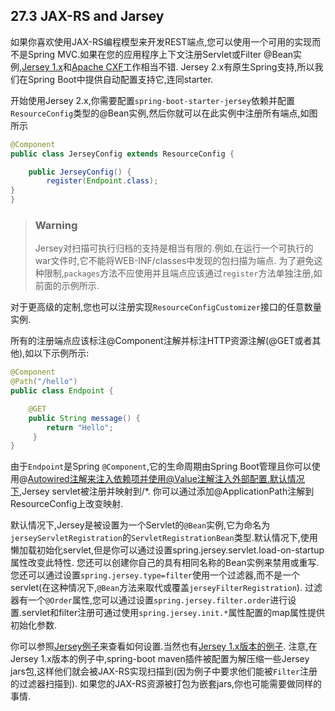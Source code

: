 ## 27.3 JAX-RS and Jarsey
如果你喜欢使用JAX-RS编程模型来开发REST端点,您可以使用一个可用的实现而不是Spring MVC.如果在您的应用程序上下文注册Servlet或Filter @Bean实例,[Jersey 1.x](https://jersey.github.io/)和[Apache CXF](http://cxf.apache.org/)工作相当不错.
Jersey 2.x有原生Spring支持,所以我们在Spring Boot中提供自动配置支持它,连同starter. 

开始使用Jersey 2.x,你需要配置`spring-boot-starter-jersey`依赖并配置`ResourceConfig`类型的@Bean实例,然后你就可以在此实例中注册所有端点,如图所示
```java
@Component
public class JerseyConfig extends ResourceConfig {

    public JerseyConfig() {
        register(Endpoint.class);
}
}
```
>### Warning
>Jersey对扫描可执行归档的支持是相当有限的.例如,在运行一个可执行的war文件时,它不能将WEB-INF/classes中发现的包扫描为端点.
>为了避免这种限制,`packages`方法不应使用并且端点应该通过`register`方法单独注册,如前面的示例所示.

对于更高级的定制,您也可以注册实现`ResourceConfigCustomizer`接口的任意数量实例.

所有的注册端点应该标注@Component注解并标注HTTP资源注解(@GET或者其他),如以下示例所示:
```java
@Component
@Path("/hello")
public class Endpoint {

    @GET
    public String message() {
        return "Hello";
     }
}
```
由于`Endpoint`是Spring `@Component`,它的生命周期由Spring Boot管理且你可以使用@Autowired注解来注入依赖项并使用@Value注解注入外部配置.默认情况下,Jersey servlet被注册并映射到/*.
你可以通过添加@ApplicationPath注解到ResourceConfig上改变映射.

默认情况下,Jersey是被设置为一个Servlet的`@Bean`实例,它为命名为`jerseyServletRegistration`的`ServletRegistrationBean`类型.默认情况下,使用懒加载初始化servlet,但是你可以通过设置spring.jersey.servlet.load-on-startup属性改变此特性.
您还可以创建你自己的具有相同名称的Bean实例来禁用或重写.您还可以通过设置`spring.jersey.type=filter`使用一个过滤器,而不是一个servlet(在这种情况下,`@Bean`方法来取代或覆盖`jerseyFilterRegistration`).
过滤器有一个`@Order`属性,您可以通过设置`spring.jersey.filter.order`进行设置.servlet和filter注册可通过使用`spring.jersey.init.*`属性配置的map属性提供初始化参数.

你可以参照[Jersey例子](https://github.com/spring-projects/spring-boot/tree/v2.0.2.RELEASE/spring-boot-samples/spring-boot-sample-jersey)来查看如何设置.当然也有[Jersey 1.x版本的例子](https://github.com/spring-projects/spring-boot/tree/v2.0.2.RELEASE/spring-boot-samples/spring-boot-sample-jersey1).
注意,在Jersey 1.x版本的例子中,spring-boot maven插件被配置为解压缩一些Jersey jars包,这样他们就会被JAX-RS实现扫描到(因为例子中要求他们能被`Filter`注册的过滤器扫描到).
如果您的JAX-RS资源被打包为嵌套jars,你也可能需要做同样的事情.


